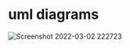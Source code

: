 # uml diagrams
![Screenshot 2022-03-02 222723](https://user-images.githubusercontent.com/98838252/156418654-efe415a4-8171-45c5-8b7c-72a2ed256924.png)
